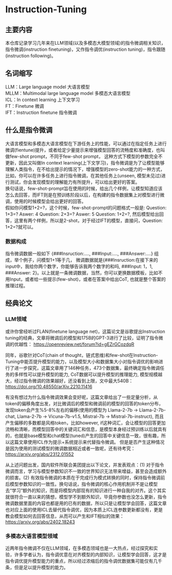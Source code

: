 # Instruction-Tuning

## 主要内容
本仓库记录学习几年来在LLM领域(以及多模态大模型领域)的指令微调相关知识，指令微调(instruction finetuning)，又作指令调优(instruction tuning)，指令跟随(instruction following)。

## 名词缩写
LLM：Large language model 大语言模型
<br />MLLM：Multimodal large language model 多模态大语言模型
<br />ICL：In context learning 上下文学习
<br />FT：Finetune 微调
<br />IFT：Instruction finetune 指令微调

## 什么是指令微调
大语言模型和多模态大语言模型在下游任务上的性能，可以通过在指定任务上进行微调(fientune)提升，或者给定少量提示来增强模型回答的流畅度和准确度，也叫做few-shot prompt，不同于few-shot prompt， 这种方式下模型的参数完全不更新，因此又叫做In context learning(上下文学习)，指令微调是为了让模型能够理解人类指令，在不给出提示的情况下，增强模型的zero-shot能力的一种方式，比如，你可以在许多任务上进行指令微调，在其他任务上(unseen, 模型未见过)进行测试，你会发现模型的理解能力有所提升，可以给出更好的答案。
<br />换句话说，few-shot-prompt旨在使用的时候，给出几个样例，让模型知道应该怎么去回答，而IFT则是在预训练阶段以后，在构建的指令数据集上对模型进行微调，使用的时候模型会给出更好的回答。
<br />假如你问模型1+2=?，这个时候，few-shot-prompt的问题格式一般是: Question: 1+3=? Aswer: 4  Question: 2+3=? Aswer: 5  Question: 1+2=?, 然后模型给出回答，这里有两个样例，所以是2-shot，对于经过IFT的模型，直接问，Question: 1+2=?就可以。

### 数据构成
指令微调数据一般如下 {###Insruction:...., ###Input:...., ###Answer:....} 组成，举个例子，问模型1+1等于几， 微调数据就是{###Insruction:在接下来的input中，我给你两个数字，你能够告诉我两个数字的和吗, ###Input: 1，1, ###Answer: 2}。以上就是一条微调数据，当然，你可以更换数据模板，比如不用Input，或者给一些提示(few-shot)，或者在答案中给出CoT, 也就是整个答案的推理过程。

## 经典论文
### LLM领域
或许你曾经听过FLAN(finetune language net)，这篇论文是谷歌提出Instruction tuning的经典，文章将微调后的模型和175B的GPT-3进行了比较，证明了指令微调的优越性：
https://openreview.net/forum?id=gEZrGCozdqR

同年，谷歌针对CoT(chain of thought，链式思维)和few-shot在Instruction-Tuning中能否提升模型的能力，以及模型大小和数据集大小对指令调优的影响进行了进一步探究，这篇文章用了146种任务，473个数据集，最终确定指令微调任务的多样性可以提升模型的能力, CoT数据可以提升模型的推理能力, 模型规模越大，经过指令微调的效果越好，还没看到上限，文中最大540B：
https://doi.org/10.48550/arXiv.2210.11416

有没有想过为什么指令微调效果会变好呢，这篇文章给出了一些定量分析，从token的偏移角度出发，对比微调后的模型和微调前的模型的回答的token分布，发现token会产生%5-8%左右的偏移(使用的模型为 Llama-2-7b -> Llama-2-7b-chat,  Llama-2-7b -> Vicuna-7b-v1.5, Mistral-7b -> Mistral-7b-instruct), 而且产生偏移的多数都是风格token，比如however, if这种词汇，会让模型的回答更加流畅和清晰，而模型回答中的关键词汇和信息，是模型本身经过预训练以后就具有的，也就是base模型和chat模型(tuned)产生的回答中关键信息一致，很有趣，所以这篇文章使用ICL作为提示+系统提示来代替指令微调。  但是是否产生这种情况是因为使用的测试模型的微调数据相近或者一致呢，还有待考究：https://arxiv.org/abs/2312.01552 

从上述问题出发，国内软件所联合美团提出以下论文，并发表观点：(1) 对于指令微调而言，学习与模型参数知识不一致的世界知识无法带来增益，甚至会造成额外的损害。(2) 有效指令微调的本质在于完成行为模式转换的同时，保持指令微调前后模型参数知识的一致性。换句话说，指令微调的核心作用机制并不是让模型去“学习”额外的知识，而是将模型内部现有的知识进行一种自我的对齐。这个其实就很符合一直以来的猜想，模型学不到额外知识，毕竟你参数也没怎么更新，指令微调数据里面的内容也都是用的已有的数据，所以只是让模型学会回答，这篇文章也对应上面的使用ICL去替代指令调优，因为本质上ICL连参数更新都没有，更是教会模型如何去回答信息，从而可以产生和IFT相似的效果：https://arxiv.org/abs/2402.18243

### 多模态大语言模型领域

近两年指令微调不仅在LLM领域，在多模态领域也是一大热点，经过探究和实验，许多学者认为，指令调优意在对齐模型的内部知识，让模型学会回答，这才是指令调优提升模型能力的重点，所以经过浓缩后的指令调优数据集可能仅有几千条，但是足以提升模型的能力。
 
